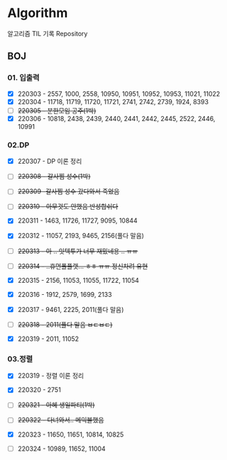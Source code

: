 # Algorithm
알고리즘 TIL 기록 Repository

## BOJ

### 01. 입출력

- [x] 220303 - 2557, 1000, 2558, 10950, 10951, 10952, 10953, 11021, 11022
- [x] 220304 - 11718, 11719, 11720, 11721, 2741, 2742, 2739, 1924, 8393
- [ ] ~~220305 - 분한모임 공주(1박)~~
- [x] 220306 - 10818, 2438, 2439, 2440, 2441, 2442, 2445, 2522, 2446, 10991

### 02.DP 

- [x] 220307 - DP 이론 정리
- [ ] ~~220308 - 갈사찜 성수(1박)~~
- [ ] ~~220309 -갈사찜 성수 갔다와서 죽었음~~
- [ ] ~~220310 - 아무것도 안했음 반성합쉬다~~
- [x] 220311 - 1463, 11726, 11727, 9095, 10844
- [x] 220312 - 11057, 2193, 9465, 2156(풀다 말음)
- [ ] ~~220313 - 아 .. 잇텍투가 너무 재밌네용 .. ㅠㅠ~~
- [ ] ~~220314 - ..휴먼폴플랫... ㅎㅎ ㅠㅠ 정신차려 유현~~
- [x] 220315 - 2156, 11053, 11055, 11722, 11054
- [x] 220316 - 1912, 2579, 1699, 2133
- [x] 220317 - 9461, 2225, 2011(풀다 말음)
- [ ] ~~220318 - 2011(풀다 말음 ㅂㄷㅂㄷ)~~
- [x] 220319 - 2011, 11052 


### 03.정렬

- [x] 220319 - 정렬 이론 정리
- [x] 220320 - 2751
- [ ] ~~220321 - 아혜 생일파티(1박)~~
- [ ] ~~220322 - 다녀와서.. 메익불했음~~
- [x] 220323 - 11650, 11651, 10814, 10825
- [ ] 220324 - 10989, 11652, 11004

